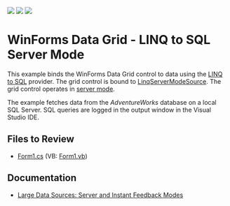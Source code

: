 <!-- default badges list -->
![](https://img.shields.io/endpoint?url=https://codecentral.devexpress.com/api/v1/VersionRange/128632465/13.1.4%2B)
[![](https://img.shields.io/badge/Open_in_DevExpress_Support_Center-FF7200?style=flat-square&logo=DevExpress&logoColor=white)](https://supportcenter.devexpress.com/ticket/details/E1578)
[![](https://img.shields.io/badge/📖_How_to_use_DevExpress_Examples-e9f6fc?style=flat-square)](https://docs.devexpress.com/GeneralInformation/403183)
<!-- default badges end -->

# WinForms Data Grid - LINQ to SQL Server Mode

This example binds the WinForms Data Grid control to data using the [LINQ to SQL](https://learn.microsoft.com/en-us/previous-versions/dotnet/articles/bb425822(v=msdn.10)) provider. The grid control is bound to [LinqServerModeSource](https://docs.devexpress.com/CoreLibraries/DevExpress.Data.Linq.LinqServerModeSource). The grid control operates in [server mode](https://docs.devexpress.com/WindowsForms/8398/controls-and-libraries/data-grid/data-binding/large-data-sources-server-and-instant-feedback-modes).

The example fetches data from the *AdventureWorks* database on a local SQL Server. SQL queries are logged in the output window in the Visual Studio IDE.


## Files to Review

* [Form1.cs](./CS/LinqServerModeOnAdvWorks/Form1.cs) (VB: [Form1.vb](./VB/LinqServerModeOnAdvWorks/Form1.vb))


## Documentation

* [Large Data Sources: Server and Instant Feedback Modes](https://docs.devexpress.com/WindowsForms/8398/controls-and-libraries/data-grid/data-binding/large-data-sources-server-and-instant-feedback-modes)
